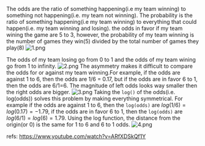 The odds are the ratio of something happening(i.e my team winning) to something not happening(i.e. my team not winning).
The probability is the ratio of something happening(i.e my team winning) to everything that could happen(i.e. my team winning and losing).
the odds in favor if my team wining the game are 5 to 3, however, the probability of my team winning is the number of games they win(5) divided by the total number of games they play(8)
![1.png](1.png)

The odds of my team losing go from 0 to 1 and the odds of my team wining go from 1 to infinity.
![2.png](2.png)
The asymmetry makes it difficult to compare the odds for or against my team winning.For example, if the odds are against 1 to 6, then the odds are 1/6 = 0.17, but if the odds are in favor 6 to 1, then the odds are 6/1=6. The magnitude of left odds looks way smaller then the right odds are bigger.
![3.png](3.png)
Taking the `log()` of the odds(i.e. log(odds)) solves this problem by making everything symmetrical.
For example if the odds are against 1 to 6, then the `log(odds)` are $log(1/6) = log(0.17) = -1.79$, if the odds are in favor 6 to 1, then the `log(odds)` are $log(6/1) = log(6) = 1.79$. Using the log function, the distance from the origin(or 0) is the same for 1 to 6 and 6 to 1 odds.
![4.png](4.png)



refs:
https://www.youtube.com/watch?v=ARfXDSkQf1Y